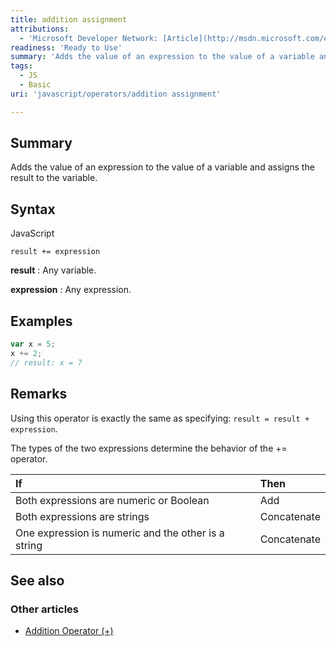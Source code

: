 ```yaml
---
title: addition assignment
attributions:
  - 'Microsoft Developer Network: [Article](http://msdn.microsoft.com/en-us/library/ie/w2xk8y0c(v=vs.94).aspx)'
readiness: 'Ready to Use'
summary: 'Adds the value of an expression to the value of a variable and assigns the result to the variable.'
tags:
  - JS
  - Basic
uri: 'javascript/operators/addition assignment'

---
```

## Summary

Adds the value of an expression to the value of a variable and assigns the result to the variable.

## Syntax

<span class="language">JavaScript</span>

    result += expression

**result**
:   Any variable.

**expression**
:   Any expression.

## Examples

``` js
var x = 5;
x += 2;
// result: x = 7
```

## Remarks

Using this operator is exactly the same as specifying: `result = result + expression`.

The types of the two expressions determine the behavior of the += operator.

|If|Then|
|:--|:---|
|Both expressions are numeric or Boolean|Add|
|Both expressions are strings|Concatenate|
|One expression is numeric and the other is a string|Concatenate|

## See also

### Other articles

-   [Addition Operator (+)](/javascript/operators/addition)

